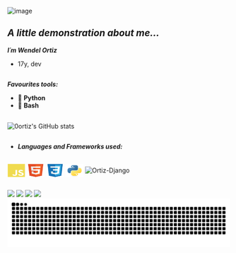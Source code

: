 ![image](https://user-images.githubusercontent.com/98562355/180064262-64b3e861-1f2d-4ae5-9a04-f14aea1998cd.png)



 
## *A little demonstration about me...*

***I´m Wendel Ortiz***

- 17y, dev
<!-- My [LinkedIn](https://www.linkedin.com/in/wendel-ortiz-b25119217/) for 💼 -->
<!-- - ***My Certificates🎓***
- 🎓[**ALURA 'FULL CERTIFICATE'**](https://cursos.alura.com.br/user/0ortiz/fullCertificate/b61843ff0aacf341aafe430f44a4f495) - 2022
- 🎓[**Ethical Hacking Fundamentals**](https://www.udemy.com/certificate/UC-424e8658-1920-45d1-9eab-69c7cffeb8b3/) - 25h - 2022
- 🎓[**Website Hacking / Penetration Testing & Bug Bounty Hunting**](https://www.udemy.com/certificate/UC-8c0e2d37-18c1-4e1f-9be9-96f5c769b69d/) - 60h - 2022 -->

 ##

 ***Favourites tools:***
- 🐍 <b>Python</b>   
- 🐧 <b>Bash</b>

## 

![0ortiz's GitHub stats](https://github-readme-stats.vercel.app/api?username=0ortiz&show_icons=true&theme=github_dark)
 
##

- ***Languages and Frameworks used:***
<div style="display: inline_block"><br>
  <img align="center" alt="Ortiz-Js" height="30" width="40" src="https://raw.githubusercontent.com/devicons/devicon/master/icons/javascript/javascript-plain.svg">
  <img align="center" alt="Ortiz-HTML" height="30" width="40" src="https://raw.githubusercontent.com/devicons/devicon/master/icons/html5/html5-original.svg">
  <img align="center" alt="Ortiz-CSS" height="30" width="40" src="https://raw.githubusercontent.com/devicons/devicon/master/icons/css3/css3-original.svg">
  <img align="center" alt="Ortiz-Python" height="30" width="40" src="https://raw.githubusercontent.com/devicons/devicon/master/icons/python/python-original.svg">
  <img align="center" alt="Ortiz-Django" height="30" width="40" src="https://cdn.jsdelivr.net/gh/devicons/devicon/icons/django/django-plain.svg"/>
          
  
 ##
  
  <a href = "mailto:wsortiz28@gmail.com"><img src="https://img.shields.io/badge/-Gmail-%23333?style=for-the-badge&logo=gmail&logoColor=red" target="_blank"></a>
  <a href="https://www.linkedin.com/in/wendel-ortiz-b25119217/" target="_blank"><img src="https://img.shields.io/badge/-LinkedIn-%230077B5?style=for-the-badge&logo=linkedin&logoColor=white" target="_blank"></a> 
  <a href="mailto:wsortiz@outlook.com"><img src="https://img.shields.io/badge/Microsoft_Outlook-0078D4?style=for-the-badge&logo=microsoft-outlook&logoColor=white" target="_blank"></a>
  <a href="https://discord.com/channels/@0𝔬𝔯𝔱𝔦𝔷ツ#8665"><img src="https://img.shields.io/badge/Discord-7289DA?style=for-the-badge&logo=discord&logoColor=white" target="_blank"></a>
![Snake Animation](https://github.com/0ortiz/0ortiz/blob/output/github-contribution-grid-snake.svg)
 
